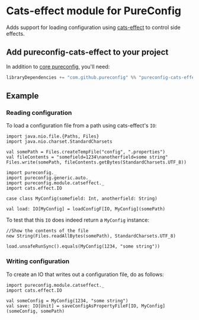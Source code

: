 # Cats-effect module for PureConfig

Adds support for loading configuration using [cats-effect](https://github.com/typelevel/cats-effect) to control side effects.

## Add pureconfig-cats-effect to your project

In addition to [core pureconfig](https://github.com/pureconfig/pureconfig), you'll need:

```scala
libraryDependencies += "com.github.pureconfig" %% "pureconfig-cats-effect" % "0.10.2"
```

## Example

### Reading configuration

To load a configuration file from a path using cats-effect's `IO`:

```tut:invisible
import java.nio.file.{Paths, Files}
import java.nio.charset.StandardCharsets

val somePath = Files.createTempFile("config", ".properties")
val fileContents = "somefield=1234\nanotherfield=some string"
Files.write(somePath, fileContents.getBytes(StandardCharsets.UTF_8))
```

```tut:silent
import pureconfig._
import pureconfig.generic.auto._
import pureconfig.module.catseffect._
import cats.effect.IO

case class MyConfig(somefield: Int, anotherfield: String)

val load: IO[MyConfig] = loadConfigF[IO, MyConfig](somePath)
```

To test that this `IO` does indeed return a `MyConfig` instance:
```tut:book
//Show the contents of the file
new String(Files.readAllBytes(somePath), StandardCharsets.UTF_8)

load.unsafeRunSync().equals(MyConfig(1234, "some string"))
```

### Writing configuration

To create an IO that writes out a configuration file, do as follows:

```tut:silent
import pureconfig.module.catseffect._
import cats.effect.IO

val someConfig = MyConfig(1234, "some string")
val save: IO[Unit] = saveConfigAsPropertyFileF[IO, MyConfig](someConfig, somePath)
```
